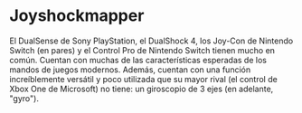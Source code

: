 # Joyshockmapper
El DualSense de Sony PlayStation, el DualShock 4, los Joy-Con de Nintendo Switch (en pares) y el Control Pro de Nintendo Switch tienen mucho en común. Cuentan con muchas de las características esperadas de los mandos de juegos modernos. Además, cuentan con una función increíblemente versátil y poco utilizada que su mayor rival (el control de Xbox One de Microsoft) no tiene: un giroscopio de 3 ejes (en adelante, "gyro").

